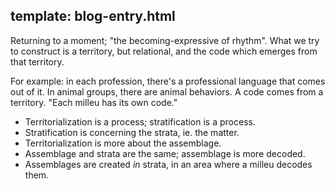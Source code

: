 template: blog-entry.html
---
Returning to a moment; "the becoming-expressive of rhythm".
What we try to construct is a territory, but relational, and the code which
emerges from that territory.

For example: in each profession, there's a professional language that comes
out of it. In animal groups, there are animal behaviors. A code comes from a
territory. "Each milleu has its own code."

* Territorialization is a process; stratification is a process.
* Stratification is concerning the strata, ie. the matter.
* Territorialization is more about the assemblage.
* Assemblage and strata are the same; assemblage is more decoded.
* Assemblages are created _in_ strata, in an area where a milleu decodes them.
